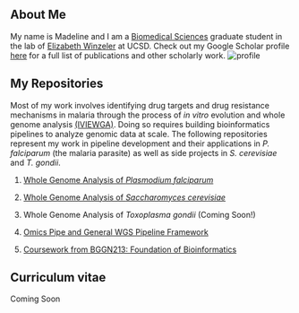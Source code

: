 ## About Me

My name is Madeline and I am a [Biomedical Sciences](https://biomedsci.ucsd.edu) graduate student in the lab of [Elizabeth Winzeler](https://winzeler.ucsd.edu/) at UCSD. Check out my Google Scholar profile [here](https://scholar.google.com/citations?user=ZwSmvToAAAAJ&hl=en) for a full list of publications and other scholarly work. ![profile](https://avatars1.githubusercontent.com/u/50251155?s=460&v=4) 

## My Repositories
Most of my work involves identifying drug targets and drug resistance mechanisms in malaria through the process of *in vitro* evolution and whole genome analysis [(IVIEWGA)](https://www.ncbi.nlm.nih.gov/pubmed/29451780#). Doing so requires building bioinformatics pipelines to analyze genomic data at scale. The following repositories represent my work in pipeline development and their applications in *P. falciparum* (the malaria parasite) as well as side projects in *S. cerevisiae* and *T. gondii*. 

1. [Whole Genome Analysis of *Plasmodium falciparum*](https://github.com/MadelineRLuth/p_falciparum_analyses)

2. [Whole Genome Analysis of *Saccharomyces cerevisiae*](https://github.com/MadelineRLuth/yeast_analyses)

3. Whole Genome Analysis of *Toxoplasma gondii* (Coming Soon!)

4. [Omics Pipe and General WGS Pipeline Framework](https://github.com/MadelineRLuth/Omics_Pipe)

5. [Coursework from BGGN213: Foundation of Bioinformatics](https://github.com/MadelineRLuth/bggn213)

## Curriculum vitae
Coming Soon



